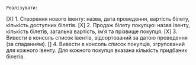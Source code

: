 
    Реалізувати:
[X] 1. Створення нового івенту: назва, дата проведення, вартість білету, кількість
   доступних білетів.
[X] 2. Продаж білету покупцю: назва івенту, кількість білетів, загальна вартість,
   ім’я та прізвище покупця.
[X] 3. Вивести в консоль список івентів, відсортований за датою проведення (за
   спаданням).
[] 4. Вивести в консоль список покупців, згрупований для кожного івенту. Для
   кожного покупця вказана кількість придбаних білетів.